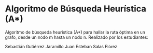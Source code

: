 # Algoritmo de Búsqueda Heurística (A*)
Algoritmo de búsqueda heurística (A*) para hallar la ruta óptima en un grafo, desde un nodo m hasta un nodo n. Realizado por los estudiantes:

Sebastián Gutiérrez Jaramillo
Juan Esteban Salas Flórez
